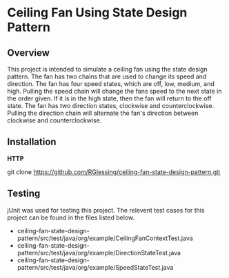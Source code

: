# Ceiling Fan Using State Design Pattern

## Overview

This project is intended to simulate a ceiling fan using the state design pattern. The fan has two chains that are used to change its speed and direction. The fan has four speed states, which are off, low, medium, and high. Pulling the speed chain will change the fans speed to the next state in the order given. If it is in the high state, then the fan will return to the off state. The fan has two direction states, clockwise and counterclockwise. Pulling the direction chain will alternate the fan's direction between clockwise and counterclockwise. 

## Installation

**HTTP**

git clone https://github.com/RGlessing/ceiling-fan-state-design-pattern.git

## Testing

jUnit was used for testing this project. The relevent test cases for this project can be found in the files listed below.

- ceiling-fan-state-design-pattern/src/test/java/org/example/CeilingFanContextTest.java
- ceiling-fan-state-design-pattern/src/test/java/org/example/DirectionStateTest.java
- ceiling-fan-state-design-pattern/src/test/java/org/example/SpeedStateTest.java
